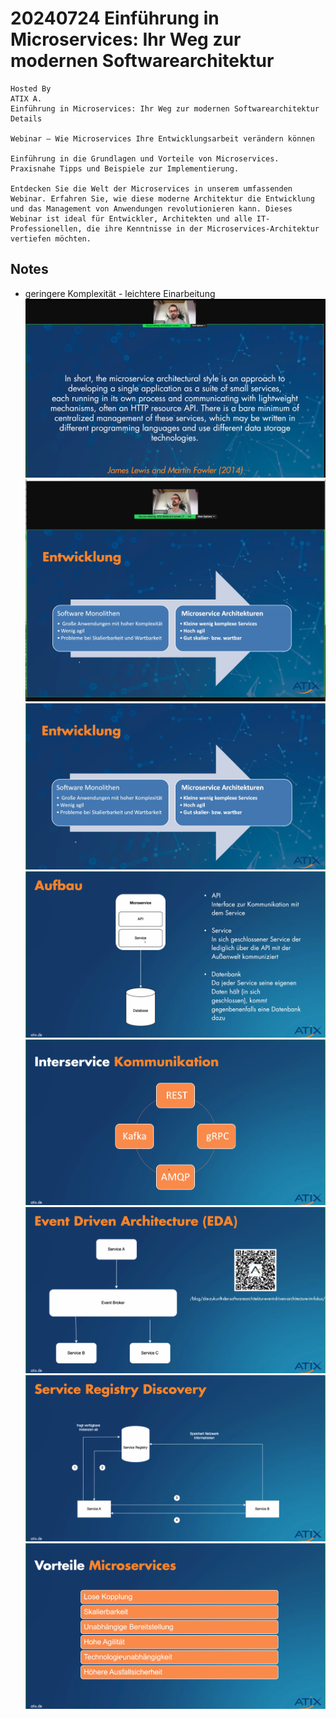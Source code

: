 # 20240724 Einführung in Microservices: Ihr Weg zur modernen Softwarearchitektur

```
Hosted By
ATIX A.
Einführung in Microservices: Ihr Weg zur modernen Softwarearchitektur
Details

Webinar – Wie Microservices Ihre Entwicklungsarbeit verändern können

Einführung in die Grundlagen und Vorteile von Microservices.
Praxisnahe Tipps und Beispiele zur Implementierung.

Entdecken Sie die Welt der Microservices in unserem umfassenden Webinar. Erfahren Sie, wie diese moderne Architektur die Entwicklung und das Management von Anwendungen revolutionieren kann. Dieses Webinar ist ideal für Entwickler, Architekten und alle IT-Professionellen, die ihre Kenntnisse in der Microservices-Architektur vertiefen möchten.
```

## Notes
* geringere Komplexität - leichtere Einarbeitung
![](img00.png)
![](img01.png)
![](img02.png)
![](img03.png)
![](img04.png)
![](img05.png)
![](img06.png)
![](img07.png)

